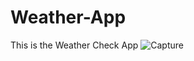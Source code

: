# Weather-App
This is the Weather Check App
![Capture](https://user-images.githubusercontent.com/89707650/142778602-f39773b8-d916-468b-8a45-6a31cf9149e3.PNG)
